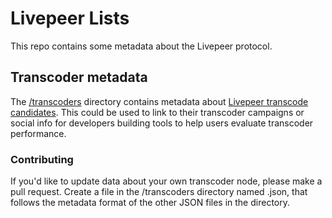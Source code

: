 # Livepeer Lists

This repo contains some metadata about the Livepeer protocol.

## Transcoder metadata

The [/transcoders](tree/master/transcoders) directory contains metadata about [Livepeer transcode candidates](https://explorer.livepeer.org/transcoders). This could be used to link to their transcoder campaigns or social info for developers building tools to help users evaluate transcoder performance.

### Contributing

If you'd like to update data about your own transcoder node, please make a pull request. Create a file in the /transcoders directory named <your-eth-address>.json, that follows the metadata format of the other JSON files in the directory.
